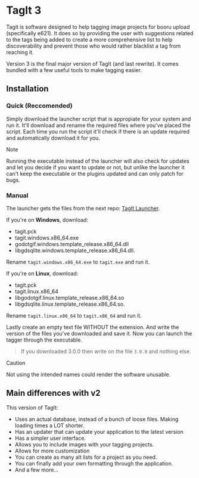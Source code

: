 # TagIt 3
Tagit is software designed to help tagging image projects for booru upload (specifically e621). It does so by providing the user with suggestions related to the tags being added to create a more comprehensive list to help discoverability and prevent those who would rather blacklist a tag from reaching it.

Version 3 is the final major version of TagIt (and last rewrite). It comes bundled with a few useful tools to make tagging easier.
## Installation
### Quick (Reccomended)
Simply download the launcher script that is appropiate for your system and run it. It'll download and rename the required files where you've placed the script. Each time you run the script it'll check if there is an update required and automatically download it for you.
> [!NOTE]
> Running the executable instead of the launcher will also check for updates and let you decide if you want to update or not, but unlike the launcher it can't keep the executable or the plugins updated and can only patch for bugs.
### Manual
The launcher gets the files from the next repo: [TagIt Launcher](https://github.com/Ketei/tagit-launcher/releases/latest).

If you're on **Windows**, download: 
- tagit.pck
- tagit.windows.x86_64.exe
- godotgif.windows.template_release.x86_64.dll
- libgdsqlite.windows.template_release.x86_64.dll.

Rename `tagit.windows.x86_64.exe` to `tagit.exe` and run it.

If you're on **Linux**, download:
- tagit.pck
- tagit.linux.x86_64
- libgodotgif.linux.template_release.x86_64.so
- libgdsqlite.linux.template_release.x86_64.so.

Rename `tagit.linux.x86_64` to `tagit.x86_64` and run it.

Lastly create an empty text file WITHOUT the extension. And write the version of the files you've downloaded and save it. Now you can launch the tagger through the executable.
> If you downloaded 3.0.0 then write on the file `3.0.0` and nothing else.

> [!CAUTION]
> Not using the intended names could render the software unusable.

## Main differences with v2
This version of TagIt:
- Uses an actual database, instead of a bunch of loose files. Making loading times a LOT shorter.
- Has an updater that can update your application to the latest version
- Has a simpler user interface.
- Allows you to include images with your tagging projects.
- Allows for more customization
- You can create as many alt lists for a project as you need.
- You can finally add your own formatting through the application.
- And a few more...
